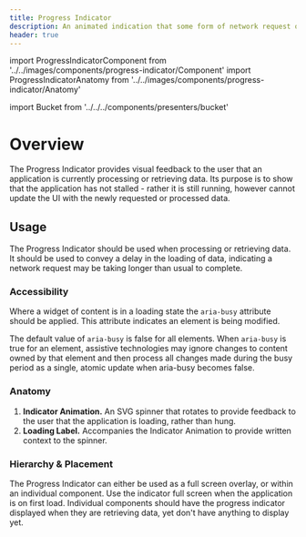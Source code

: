 ```yaml
---
title: Progress Indicator
description: An animated indication that some form of network request or processing pending.
header: true
---
```


import ProgressIndicatorComponent from '../../images/components/progress-indicator/Component'
import ProgressIndicatorAnatomy from '../../images/components/progress-indicator/Anatomy'

import Bucket from '../../../components/presenters/bucket'

<div className="bucket__container">
  <Bucket type="sketch" url="https://docs.royalnavy.io/design-system.sketch" />
  <Bucket type="storybook" url="https://storybook.royalnavy.io/?path=/docs/progress-indicator--default" />
</div>

# Overview

The Progress Indicator provides visual feedback to the user that an application is currently processing or retrieving data. Its purpose is to show that the application has not stalled - rather it is still running, however cannot update the UI with the newly requested or processed data.

<ProgressIndicatorComponent />

## Usage

The Progress Indicator should be used when processing or retrieving data. It should be used to convey a delay in the loading of data, indicating a network request may be taking longer than usual to complete.

### Accessibility

Where a widget of content is in a loading state the `aria-busy` attribute should be applied. This attribute indicates an element is being modified.

The default value of `aria-busy` is false for all elements. When `aria-busy` is true for an element, assistive technologies may ignore changes to content owned by that element and then process all changes made during the busy period as a single, atomic update when aria-busy becomes false.

### Anatomy

<ProgressIndicatorAnatomy />

1. **Indicator Animation.** An SVG spinner that rotates to provide feedback to the user that the application is loading, rather than hung.
2. **Loading Label.** Accompanies the Indicator Animation to provide written context to the spinner.

### Hierarchy & Placement

The Progress Indicator can either be used as a full screen overlay, or within an individual component. Use the indicator full screen when the application is on first load. Individual components should have the progress indicator displayed when they are retrieving data, yet don't have anything to display yet.
